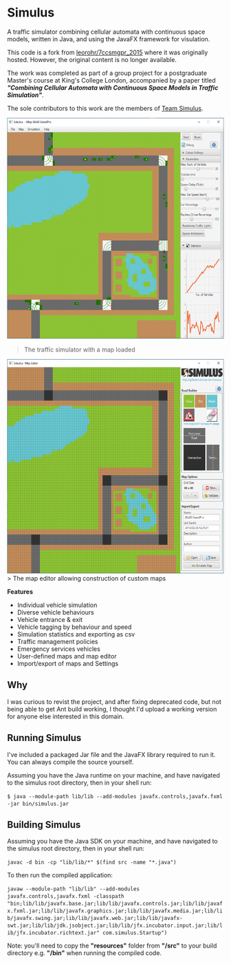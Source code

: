 # Simulus

A traffic simulator combining cellular automata with continuous
space models, written in Java, and using the JavaFX framework for visulation.

This code is a fork from [leorohr/7ccsmgpr_2015](https://github.com/leorohr/7ccsmgpr_2015) where it was originally hosted. However, the original content is no longer available.

The work was completed as part of a group project for a postgraduate Master's course at King's College London, accompanied by a paper titled ***"Combining Cellular Automata with Continuous Space Models in Traffic Simulation"***.

The sole contributors to this work are the members of [Team Simulus](https://github.com/leorohr/7ccsmgpr_2015/blob/master/team_simulus/members.txt).

<img src="images/simulus_01.png" width="600" height="513"/>

> The traffic simulator with a map loaded

<img src="images/simulus_02.png" width="600" height="498"/>
> The map editor allowing construction of custom maps

**Features**
- Individual vehicle simulation
- Diverse vehicle behaviours
- Vehicle entrance & exit
- Vehicle tagging by behaviour and speed
- Simulation statistics and exporting as csv
- Traffic management policies
- Emergency services vehicles
- User-defined maps and map editor
- Import/export of maps and Settings

## Why

I was curious to revist the project, and after fixing deprecated code, but not being able to get Ant build working, I thought I'd upload a working version for anyone else interested in this domain.

## Running Simulus
I've included a packaged Jar file and the JavaFX library required to run it. You can always compile the source yourself.

Assuming you have the Java runtime on your machine, and have navigated to the simulus root directory, then in your shell run:

`$ java --module-path lib/lib --add-modules javafx.controls,javafx.fxml -jar bin/simulus.jar`

## Building Simulus

Assuming you have the Java SDK on your machine, and have navigated to the simulus root directory, then in your shell run:

`javac -d bin -cp "lib/lib/*" $(find src -name "*.java")`

To then run the compiled application:

`javaw --module-path "lib/lib" --add-modules javafx.controls,javafx.fxml -classpath "bin;lib/lib/javafx.base.jar;lib/lib/javafx.controls.jar;lib/lib/javafx.fxml.jar;lib/lib/javafx.graphics.jar;lib/lib/javafx.media.jar;lib/lib/javafx.swing.jar;lib/lib/javafx.web.jar;lib/lib/javafx-swt.jar;lib/lib/jdk.jsobject.jar;lib/lib/jfx.incubator.input.jar;lib/lib/jfx.incubator.richtext.jar" com.simulus.Startup")`

Note: you'll need to copy the **"resources"** folder from **"/src"** to your build directory e.g. **"/bin"** when running the compiled code.